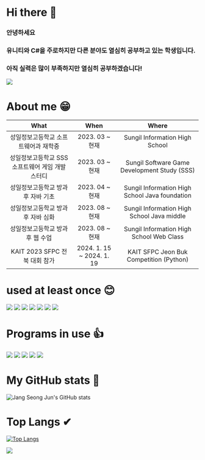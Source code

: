 # Hi there 👋
### 안녕하세요
### 유니티와 C#을 주로하지만 다른 분야도 열심히 공부하고 있는 학생입니다.
### 아직 실력은 많이 부족하지만 열심히 공부하겠습니다!
<img src="https://capsule-render.vercel.app/api?type=waving&color=gray&height=500&section=header&animation=twinkling&text=Unity_Is_Best!&fontSize=90"/>

# About me 😁
| What | When | Where |
|:--------:|:--------:|:--------:|
| 성일정보고등학교 소프트웨어과 재학중 | 2023. 03 ~ 현재 | Sungil Information High School
| 성일정보고등학교 SSS 소프트웨어 게임 개발 스터디 | 2023. 03 ~ 현재 | Sungil Software Game Development Study (SSS)|
| 성일정보고등학교 방과후 자바 기초 | 2023. 04 ~ 현재 | Sungil Information High School Java foundation|
| 성일정보고등학교 방과후 자바 심화 | 2023. 08 ~ 현재 | Sungil Information High School Java middle|
| 성일정보고등학교 방과후 웹 수업 | 2023. 08 ~ 현재 | Sungil Information High School Web Class|
| KAIT 2023 SFPC 전북 대회 참가 | 2024. 1. 15 ~ 2024. 1. 19 | KAIT SFPC Jeon Buk Competition (Python)|

# used at least once 😊
<img src="https://img.shields.io/badge/Java-F7DF1E?style=for-the-badge&logo=javascript&logoColor=white">
<img src="https://img.shields.io/badge/Python-3776AB?style=for-the-badge&logo=python&logoColor=white">
<img src="https://img.shields.io/badge/csharp-239120?style=for-the-badge&logo=csharp&logoColor=white">
<img src="https://img.shields.io/badge/html5-E34F26?style=for-the-badge&logo=html5&logoColor=white">
<img src="https://img.shields.io/badge/CSS3-1572B6?style=for-the-badge&logo=CSS3&logoColor=white">
<img src="https://img.shields.io/badge/JavaScript-F7DF1E?style=for-the-badge&logo=JavaScript&logoColor=white">
<img src="https://img.shields.io/badge/jquery-0769AD?style=for-the-badge&logo=jquery&logoColor=white">

# Programs in use 👍
<img src="https://img.shields.io/badge/eclipseide-2C2255?style=for-the-badge&logo=eclipseide&logoColor=white">
<img src="https://img.shields.io/badge/intellijidea-000000?style=for-the-badge&logo=intellijidea&logoColor=white">
<img src="https://img.shields.io/badge/visualstudio-5C2D91?style=for-the-badge&logo=visualstudio&logoColor=white">
<img src="https://img.shields.io/badge/unity-FFFFFF?style=for-the-badge&logo=unity&logoColor=black">
<img src="https://img.shields.io/badge/visualstudiocode-007ACC?style=for-the-badge&logo=visualstudiocode&logoColor=white">

# My GitHub stats 👀
![Jang Seong Jun's GitHub stats](https://github-readme-stats.vercel.app/api?username=wkdtjdwns&show_icons=true&theme=radical)
# Top Langs ✔
[![Top Langs](https://github-readme-stats.vercel.app/api/top-langs/?username=wkdtjdwns&langs_count=8)](https://github.com/wkdtjdwns/github-readme-stats)

<img src="https://capsule-render.vercel.app/api?type=waving&color=auto&height=100&animation=twinkling&section=header&fontSize=90"/>
